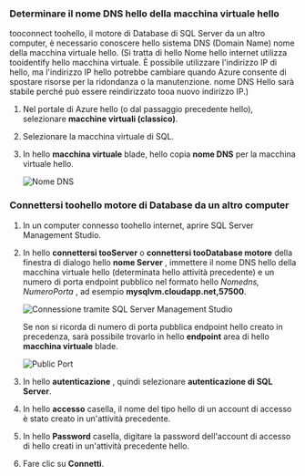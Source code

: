 ### <a name="determine-hello-dns-name-of-hello-virtual-machine"></a>Determinare il nome DNS hello della macchina virtuale hello
tooconnect toohello, il motore di Database di SQL Server da un altro computer, è necessario conoscere hello sistema DNS (Domain Name) nome della macchina virtuale hello. (Si tratta di hello Nome hello internet utilizza tooidentify hello macchina virtuale. È possibile utilizzare l'indirizzo IP di hello, ma l'indirizzo IP hello potrebbe cambiare quando Azure consente di spostare risorse per la ridondanza o la manutenzione. nome DNS Hello sarà stabile perché può essere reindirizzato tooa nuovo indirizzo IP.)  

1. Nel portale di Azure hello (o dal passaggio precedente hello), selezionare **macchine virtuali (classico)**.
2. Selezionare la macchina virtuale di SQL.
3. In hello **macchina virtuale** blade, hello copia **nome DNS** per la macchina virtuale hello.
   
    ![Nome DNS](./media/virtual-machines-sql-server-connection-steps/sql-vm-dns-name.png)

### <a name="connect-toohello-database-engine-from-another-computer"></a>Connettersi toohello motore di Database da un altro computer
1. In un computer connesso toohello internet, aprire SQL Server Management Studio.
2. In hello **connettersi tooServer** o **connettersi tooDatabase motore** della finestra di dialogo hello **nome Server** , immettere il nome DNS hello della macchina virtuale hello (determinata hello attività precedente) e un numero di porta endpoint pubblico nel formato hello *Nomedns, NumeroPorta* , ad esempio **mysqlvm.cloudapp.net,57500**.
   
    ![Connessione tramite SQL Server Management Studio](./media/virtual-machines-sql-server-connection-steps/33Connect-SSMS.png)
   
    Se non si ricorda di numero di porta pubblica endpoint hello creato in precedenza, sarà possibile trovarlo in hello **endpoint** area di hello **macchina virtuale** blade.
   
    ![Public Port](./media/virtual-machines-sql-server-connection-steps/sql-vm-port-number.png)
3. In hello **autenticazione** , quindi selezionare **autenticazione di SQL Server**.
4. In hello **accesso** casella, il nome del tipo hello di un account di accesso è stato creato in un'attività precedente.
5. In hello **Password** casella, digitare la password dell'account di accesso di hello creati in un'attività precedente hello.
6. Fare clic su **Connetti**.


